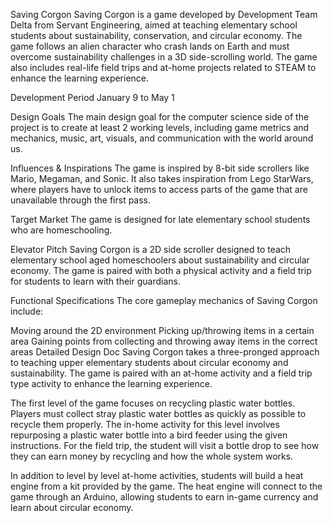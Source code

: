 Saving Corgon
Saving Corgon is a game developed by Development Team Delta from Servant Engineering, aimed at teaching elementary school students about sustainability, conservation, and circular economy. The game follows an alien character who crash lands on Earth and must overcome sustainability challenges in a 3D side-scrolling world. The game also includes real-life field trips and at-home projects related to STEAM to enhance the learning experience.

Development Period
January 9 to May 1

Design Goals
The main design goal for the computer science side of the project is to create at least 2 working levels, including game metrics and mechanics, music, art, visuals, and communication with the world around us.

Influences & Inspirations
The game is inspired by 8-bit side scrollers like Mario, Megaman, and Sonic. It also takes inspiration from Lego StarWars, where players have to unlock items to access parts of the game that are unavailable through the first pass.

Target Market
The game is designed for late elementary school students who are homeschooling.

Elevator Pitch
Saving Corgon is a 2D side scroller designed to teach elementary school aged homeschoolers about sustainability and circular economy. The game is paired with both a physical activity and a field trip for students to learn with their guardians.

Functional Specifications
The core gameplay mechanics of Saving Corgon include:

Moving around the 2D environment
Picking up/throwing items in a certain area
Gaining points from collecting and throwing away items in the correct areas
Detailed Design Doc
Saving Corgon takes a three-pronged approach to teaching upper elementary students about circular economy and sustainability. The game is paired with an at-home activity and a field trip type activity to enhance the learning experience.

The first level of the game focuses on recycling plastic water bottles. Players must collect stray plastic water bottles as quickly as possible to recycle them properly. The in-home activity for this level involves repurposing a plastic water bottle into a bird feeder using the given instructions. For the field trip, the student will visit a bottle drop to see how they can earn money by recycling and how the whole system works.

In addition to level by level at-home activities, students will build a heat engine from a kit provided by the game. The heat engine will connect to the game through an Arduino, allowing students to earn in-game currency and learn about circular economy.
